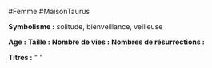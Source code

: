 #Femme #MaisonTaurus

**Symbolisme :** solitude, bienveillance, veilleuse

**Age :**
**Taille :**
**Nombre de vies :**
**Nombres de résurrections :**

**Titres :** 
"
"

